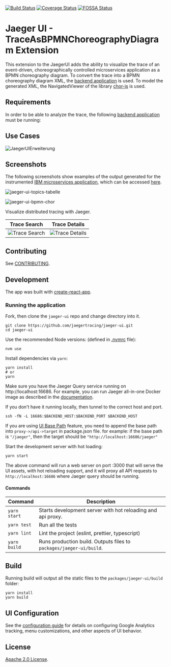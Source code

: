 [![Build Status][ci-img]][ci] [![Coverage Status][cov-img]][cov] [![FOSSA Status][fossa-img]][fossa]

# Jaeger UI - TraceAsBPMNChoreographyDiagram Extension

This extension to the JaegerUI adds the ability to visualize the trace of an event-driven, choreographically controlled microservices application as a BPMN choreography diagram. To convert the trace into a BPMN choreography diagram XML, the [backend application](https://github.com/gerbeu/EventsTraceToBPMNChorConverter/tree/a87c694da3bc5dcb17f1ea92268565704146026f) is used. To model the generated XML, the NavigatedViewer of the library [chor-js](https://github.com/bptlab/chor-js) is used.

## Requirements
In order to be able to analyze the trace, the following [backend application](https://github.com/gerbeu/EventsTraceToBPMNChorConverter/tree/a87c694da3bc5dcb17f1ea92268565704146026f) must be running: 

## Use Cases

![JaegerUIErweiterung](https://user-images.githubusercontent.com/74001567/221686903-3ea123dd-c299-49f0-9ffd-260f764ef10f.svg)

## Screenshots
The following screenshots show examples of the output generated for the instrumented [IBM microservices application](https://ibm-cloud-architecture.github.io/eda-saga-choreography/#implementation-explanation), which can be accessed [here](https://github.com/gerbeu/bachelor-thesis-resources).

![jaeger-ui-topics-tabelle](https://user-images.githubusercontent.com/74001567/221687133-c0cbf1ea-9e41-41f1-8423-71e3526efbb3.png)

![jaeger-ui-bpmn-chor](https://user-images.githubusercontent.com/74001567/221687124-f965fcd8-4dd9-4834-a3e8-8de5f9c8a88f.png)


Visualize distributed tracing with Jaeger.

|              Trace Search              |             Trace Details              |
| :------------------------------------: | :------------------------------------: |
| ![Trace Search](./media/ss_search.png) | ![Trace Details](./media/ss_trace.png) |

## Contributing

See [CONTRIBUTING](./CONTRIBUTING.md).

## Development

The app was built with [create-react-app](https://github.com/facebookincubator/create-react-app).

### Running the application

Fork, then clone the `jaeger-ui` repo and change directory into it.

```
git clone https://github.com/jaegertracing/jaeger-ui.git
cd jaeger-ui
```

Use the recommended Node versions: (defined in [.nvmrc](./.nvmrc) file):

```
nvm use
```

Install dependencies via `yarn`:

```
yarn install
# or
yarn
```

Make sure you have the Jaeger Query service running on http://localhost:16686. For example, you can run Jaeger all-in-one Docker image as described in the [documentation][aio-docs].

If you don't have it running locally, then tunnel to the correct host and port.

```
ssh -fN -L 16686:$BACKEND_HOST:$BACKEND_PORT $BACKEND_HOST
```

If you are using [UI Base Path](https://www.jaegertracing.io/docs/1.7/deployment/#ui-base-path) feature, you need to append the base path into `proxy->/api->target` in package.json file. for example: if the base path is `"/jaeger"`, then the target should be `"http://localhost:16686/jaeger"`

Start the development server with hot loading:

```
yarn start
```

The above command will run a web server on port :3000 that will serve the UI assets, with hot reloading support, and it will proxy all API requests to `http://localhost:16686` where Jaeger query should be running.

#### Commands

| Command      | Description                                                         |
| ------------ | ------------------------------------------------------------------- |
| `yarn start` | Starts development server with hot reloading and api proxy.         |
| `yarn test`  | Run all the tests                                                   |
| `yarn lint`  | Lint the project (eslint, prettier, typescript)                     |
| `yarn build` | Runs production build. Outputs files to `packages/jaeger-ui/build`. |

## Build

Running build will output all the static files to the `packages/jaeger-ui/build` folder:

```
yarn install
yarn build
```

## UI Configuration

See the [configuration guide](https://www.jaegertracing.io/docs/latest/frontend-ui/) for details on configuring Google Analytics tracking, menu customizations, and other aspects of UI behavior.

## License

[Apache 2.0 License](./LICENSE).

[ci-img]: https://github.com/jaegertracing/jaeger-ui/workflows/Unit%20Tests/badge.svg?branch=main
[ci]: https://github.com/jaegertracing/jaeger-ui/actions
[cov-img]: https://codecov.io/gh/jaegertracing/jaeger-ui/branch/main/graph/badge.svg
[cov]: https://codecov.io/gh/jaegertracing/jaeger-ui
[aio-docs]: https://www.jaegertracing.io/docs/latest/getting-started/
[fossa-img]: https://app.fossa.io/api/projects/git%2Bgithub.com%2Fjaegertracing%2Fjaeger-ui.svg?type=shield
[fossa]: https://app.fossa.io/projects/git%2Bgithub.com%2Fjaegertracing%2Fjaeger-ui?ref=badge_shield
